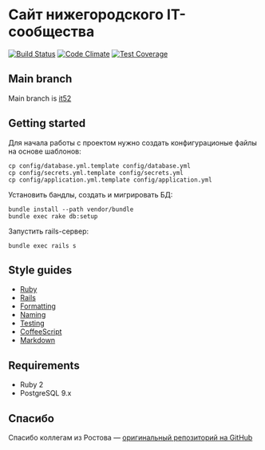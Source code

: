 # Сайт нижегородского IT-сообщества

[![Build Status](https://travis-ci.org/NNRUG/it52-rails.svg?branch=it52)](https://travis-ci.org/IT61/it61-rails)
[![Code Climate](https://codeclimate.com/github/NNRUG/it52-rails/badges/gpa.svg)](https://codeclimate.com/github/NNRUG/it52-rails)
[![Test Coverage](https://codeclimate.com/github/NNRUG/it52-rails/badges/coverage.svg)](https://codeclimate.com/github/NNRUG/it52-rails)

## Main branch

Main branch is [it52](https://github.com/NNRUG/it52-rails/tree/it52)

## Getting started

Для начала работы с проектом нужно создать конфигурационые файлы на основе шаблонов:

    cp config/database.yml.template config/database.yml
    cp config/secrets.yml.template config/secrets.yml
    cp config/application.yml.template config/application.yml

Установить бандлы, создать и мигрировать БД:

    bundle install --path vendor/bundle
    bundle exec rake db:setup

Запустить rails-сервер:

    bundle exec rails s

## Style guides

- [Ruby](https://github.com/bbatsov/ruby-style-guide)
- [Rails](https://github.com/bbatsov/rails-style-guide)
- [Formatting](https://github.com/thoughtbot/guides/tree/master/style#formatting)
- [Naming](https://github.com/thoughtbot/guides/tree/master/style#naming)
- [Testing](https://github.com/thoughtbot/guides/tree/master/style#testing)
- [CoffeeScript](https://github.com/thoughtbot/guides/tree/master/style#coffeescript)
- [Markdown](http://www.cirosantilli.com/markdown-styleguide)

## Requirements
- Ruby 2
- PostgreSQL 9.x

## Спасибо

Спасибо коллегам из Ростова — [оригинальный репозиторий на GitHub](https://github.com/vtambourine/it61-rails)

